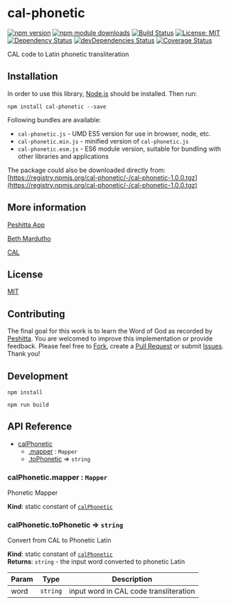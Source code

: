 # cal-phonetic

[![npm version](https://badge.fury.io/js/cal-phonetic.svg)](https://badge.fury.io/js/cal-phonetic)
[![npm module downloads](http://img.shields.io/npm/dt/cal-phonetic.svg)](https://www.npmjs.org/package/cal-phonetic)
[![Build Status](https://travis-ci.org/peshitta/cal-phonetic.svg?branch=master)](https://travis-ci.org/peshitta/cal-phonetic)
[![License: MIT](https://img.shields.io/badge/License-MIT-yellow.svg)](https://github.com/peshitta/cal-phonetic/blob/master/LICENSE)
[![Dependency Status](https://david-dm.org/peshitta/cal-phonetic.svg)](https://david-dm.org/peshitta/cal-phonetic)
[![devDependencies Status](https://david-dm.org/peshitta/cal-phonetic/dev-status.svg)](https://david-dm.org/peshitta/cal-phonetic?type=dev)
[![Coverage Status](https://coveralls.io/repos/github/peshitta/cal-phonetic/badge.svg?branch=master)](https://coveralls.io/github/peshitta/cal-phonetic?branch=master)

CAL code to Latin phonetic transliteration

## Installation

In order to use this library, [Node.js](https://nodejs.org) should be installed. 
Then run:
```
npm install cal-phonetic --save
```

Following bundles are available:
* `cal-phonetic.js` - UMD ES5 version for use in browser, node, etc.
* `cal-phonetic.min.js` - minified version of `cal-phonetic.js`
* `cal-phonetic.esm.js` - ES6 module version, suitable for bundling with other 
libraries and applications

The package could also be downloaded directly from:
[https://registry.npmjs.org/cal-phonetic/-/cal-phonetic-1.0.0.tgz](https://registry.npmjs.org/cal-phonetic/-/cal-phonetic-1.0.0.tgz)

## More information

[Peshitta App](https://peshitta.github.io)

[Beth Mardutho](https://sedra.bethmardutho.org/about/fonts)

[CAL](http://cal1.cn.huc.edu/searching/fullbrowser.html)

## License

[MIT](https://github.com/peshitta/cal-phonetic/blob/master/LICENSE)

## Contributing

The final goal for this work is to learn the Word of God as recorded by
[Peshitta](https://en.wikipedia.org/wiki/Peshitta).
You are welcomed to improve this implementation or provide feedback. Please
feel free to [Fork](https://help.github.com/articles/fork-a-repo/), create a
[Pull Request](https://help.github.com/articles/about-pull-requests/) or
submit [Issues](https://github.com/peshitta/cal-phonetic/issues).
Thank you!

## Development

```
npm install
```
```
npm run build
```

## API Reference

* [calPhonetic](#module_calPhonetic)
    * [.mapper](#module_calPhonetic.mapper) : <code>Mapper</code>
    * [.toPhonetic](#module_calPhonetic.toPhonetic) ⇒ <code>string</code>

<a name="module_calPhonetic.mapper"></a>

### calPhonetic.mapper : <code>Mapper</code>
Phonetic Mapper

**Kind**: static constant of [<code>calPhonetic</code>](#module_calPhonetic)  
<a name="module_calPhonetic.toPhonetic"></a>

### calPhonetic.toPhonetic ⇒ <code>string</code>
Convert from CAL to Phonetic Latin

**Kind**: static constant of [<code>calPhonetic</code>](#module_calPhonetic)  
**Returns**: <code>string</code> - the input word converted to phonetic Latin  

| Param | Type | Description |
| --- | --- | --- |
| word | <code>string</code> | input word in CAL code transliteration |


